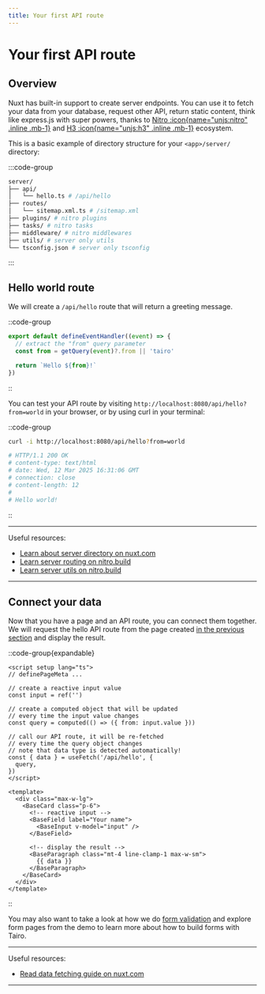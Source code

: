 ```yaml
---
title: Your first API route
---
```


# Your first API route

## Overview

Nuxt has built-in support to create server endpoints. You can use it to fetch your data from your database, request other API, return static content, think like express.js with super powers, thanks to [Nitro :icon{name="unjs:nitro" .inline .mb-1}](https://nitro.unjs.io/) and [H3 :icon{name="unjs:h3" .inline .mb-1}](https://h3.unjs.io/) ecosystem.

This is a basic example of directory structure for your `<app>/server/` directory:

:::code-group
```bash [Terminal]
server/
├── api/
│   └── hello.ts # /api/hello
├── routes/
│   └── sitemap.xml.ts # /sitemap.xml
├── plugins/ # nitro plugins
├── tasks/ # nitro tasks
├── middleware/ # nitro middlewares
├── utils/ # server only utils
└── tsconfig.json # server only tsconfig
```
:::

## Hello world route

We will create a `/api/hello` route that will return a greeting message.

::code-group
```ts [<app>/server/api/hello.ts]
export default defineEventHandler((event) => {
  // extract the "from" query parameter
  const from = getQuery(event)?.from || 'tairo'

  return `Hello ${from}!`
})
```
::

You can test your API route by visiting `http://localhost:8080/api/hello?from=world` in your browser, or by using curl in your terminal:

::code-group
```bash [Terminal]
curl -i http://localhost:8080/api/hello?from=world

# HTTP/1.1 200 OK
# content-type: text/html
# date: Wed, 12 Mar 2025 16:31:06 GMT
# connection: close
# content-length: 12
#
# Hello world!
```
::

---

Useful resources:

- [Learn about server directory on nuxt.com](https://nuxt.com/docs/getting-started/server)
- [Learn server routing on nitro.build](https://nitro.build/guide/routing)
- [Learn server utils on nitro.build](https://nitro.build/guide/utils)

---

## Connect your data

Now that you have a page and an API route, you can connect them together. We will request the hello API route from the page created [in the previous section](/documentation/setup/first-page) and display the result.

::code-group{expandable}
```vue [<app>/app/pages/index.vue]
<script setup lang="ts">
// definePageMeta ...

// create a reactive input value
const input = ref('')

// create a computed object that will be updated
// every time the input value changes
const query = computed(() => ({ from: input.value }))

// call our API route, it will be re-fetched
// every time the query object changes
// note that data type is detected automatically!
const { data } = useFetch('/api/hello', {
  query,
})
</script>

<template>
  <div class="max-w-lg">
    <BaseCard class="p-6">
      <!-- reactive input -->
      <BaseField label="Your name">
        <BaseInput v-model="input" />
      </BaseField>

      <!-- display the result -->
      <BaseParagraph class="mt-4 line-clamp-1 max-w-sm">
        {{ data }}
      </BaseParagraph>
    </BaseCard>
  </div>
</template>
```
::

You may also want to take a look at how we do [form validation](/documentation/guides/form-validation) and explore form pages from the demo to learn more about how to build forms with Tairo.

---

Useful resources:

- [Read data fetching guide on nuxt.com](https://nuxt.com/docs/getting-started/data-fetching)

---
